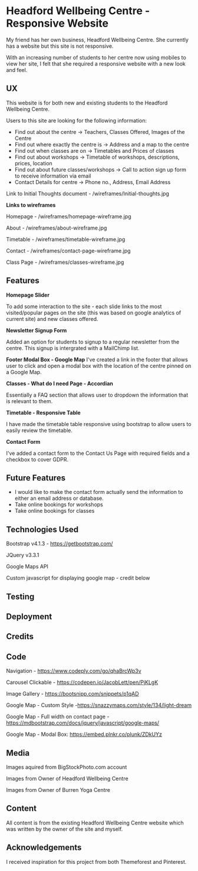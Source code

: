 Headford Wellbeing Centre - Responsive Website
======================================
My friend has her own business, Headford Wellbeing Centre. She currently has a website but this site is not responsive.

With an increasing number of students to her centre now using mobiles to view her site, I felt that she required a responsive website with a new look and feel.

UX
-----------------------------------------
This website is for both new and existing students to the Headford Wellbeing Centre. 

Users to this site are looking for the following information:
- Find out about the centre -> Teachers, Classes Offered, Images of the Centre
- Find out where exactly the centre is -> Address and a map to the centre
- Find out when classes are on -> Timetables and Prices of classes
- Find out about workshops -> Timetable of workshops, descriptions, prices, location
- Find out about future classes/workshops -> Call to action sign up form to receive information via email
- Contact Details for centre -> Phone no., Address, Email Address

Link to Initial Thoughts document - /wireframes/Initial-thoughts.jpg

**Links to wireframes**

Homepage - /wireframes/homepage-wireframe.jpg

About - /wireframes/about-wireframe.jpg

Timetable - /wireframes/timetable-wireframe.jpg

Contact - /wireframes/contact-page-wireframe.jpg

Class Page - /wireframes/classes-wireframe.jpg


Features
-----------------------------------------
**Homepage Slider**

To add some interaction to the site - each slide links to the most visited/popular pages on the site (this was based on google analytics of current site) and new classes offered.

**Newsletter Signup Form**

Added an option for students to signup to a regular newsletter from the centre. This signup is intergrated with a MailChimp list.

**Footer Modal Box - Google Map**
I've created a link in the footer that allows user to click and open a modal box with the location of the centre pinned on a Google Map.

**Classes - What do I need Page - Accordian**

Essentially a FAQ section that allows user to dropdown the information that is relevant to them.

**Timetable - Responsive Table**

I have made the timetable table responsive using bootstrap to allow users to easily review the timetable.

**Contact Form**

I've added a contact form to the Contact Us Page with required fields and a checkbox to cover GDPR.


Future Features
-----------------
- I would like to make the contact form actually send the information to either an email address or database.
- Take online bookings for workshops
- Take online bookings for classes



Technologies Used
-----------------------------------------
Bootstrap v4.1.3 - https://getbootstrap.com/

JQuery v3.3.1 

Google Maps API

Custom javascript for displaying google map - credit below


Testing
-----------------------------------------


Deployment
-----------------------------------------

Credits
-----------------------------------------
**Code**
---------
Navigation - https://www.codeply.com/go/qhaBrcWp3v

Carousel Clickable - https://codepen.io/JacobLett/pen/PjKLgK

Image Gallery - https://bootsnipp.com/snippets/p1qAD

Google Map - Custom Style -https://snazzymaps.com/style/134/light-dream

Google Map - Full width on contact page - https://mdbootstrap.com/docs/jquery/javascript/google-maps/

Google Map - Modal Box: https://embed.plnkr.co/plunk/ZDkUYz

**Media**
--------------
Images aquired from BigStockPhoto.com account

Images from Owner of Headford Wellbeing Centre

Images from Owner of Burren Yoga Centre

**Content**
-------------
All content is from the existing Headford Wellbeing Centre website which was written by the owner of the site and myself.

**Acknowledgements**
----------
I received inspiration for this project from both Themeforest and Pinterest.